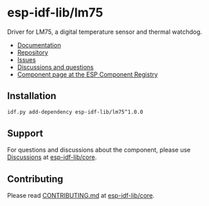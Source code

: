 # esp-idf-lib/lm75

Driver for LM75, a digital temperature sensor and thermal watchdog.

* [Documentation](https://esp-idf-lib.github.io/lm75/)
* [Repository](https://github.com/esp-idf-lib/lm75)
* [Issues](https://github.com/esp-idf-lib/lm75/issues)
* [Discussions and questions](https://github.com/esp-idf-lib/core/discussions)
* [Component page at the ESP Component Registry](https://components.espressif.com/components/esp-idf-lib/lm75)

## Installation

```sh
idf.py add-dependency esp-idf-lib/lm75^1.0.0
```

## Support

For questions and discussions about the component, please use
[Discussions](https://github.com/esp-idf-lib/core/discussions)
at [esp-idf-lib/core](https://github.com/esp-idf-lib/core).

## Contributing

Please read [CONTRIBUTING.md](https://github.com/esp-idf-lib/core/blob/main/CONTRIBUTING.md)
at [esp-idf-lib/core](https://github.com/esp-idf-lib/core).
